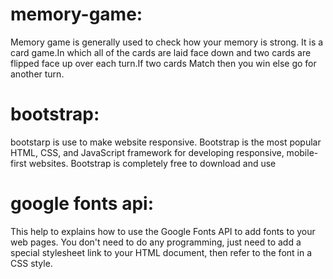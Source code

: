 # memory-game:
Memory game is generally used to check how your memory is strong. It is a card game.In which all of the cards are laid face down and two cards are flipped face up over each turn.If two cards Match then you win else go for another turn. 

# bootstrap:
bootstarp is use to make website responsive.
Bootstrap is the most popular HTML, CSS, and JavaScript framework for developing responsive, mobile-first websites.
Bootstrap is completely free to download and use

# google fonts api:
This help to explains how to use the Google Fonts API to add fonts to your web pages. You don't need to do any programming, just need to add a special stylesheet link to your HTML document, then refer to the font in a CSS style.
